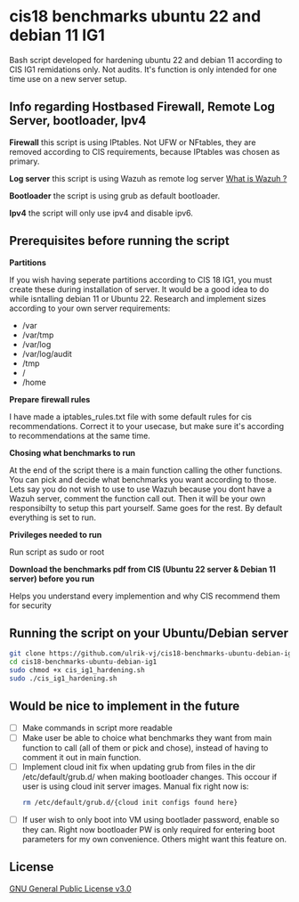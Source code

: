 # cis18 benchmarks ubuntu 22 and debian 11 IG1

Bash script developed for hardening ubuntu 22 and debian 11 according to CIS IG1 remidations only. Not audits.
It's function is only intended for one time use on a new server setup.


## Info regarding Hostbased Firewall, Remote Log Server, bootloader, Ipv4

**Firewall** this script is using IPtables. Not UFW or NFtables, they are removed according to CIS requirements, because IPtables was chosen as primary.

**Log server** this script is using Wazuh as remote log server [What is Wazuh ?](https://documentation.wazuh.com/current/getting-started/architecture.html)

**Bootloader** the script is using grub as default bootloader.

**Ipv4** the script will only use ipv4 and disable ipv6.


## Prerequisites before running the script

**Partitions**

If you wish having seperate partitions according to CIS 18 IG1, you must create these during installation of server. It would be a good idea to do while isntalling debian 11 or Ubuntu 22. Research and implement sizes according to your own server requirements:

- /var
- /var/tmp
- /var/log
- /var/log/audit
- /tmp
- /
- /home

**Prepare firewall rules**

I have made a iptables_rules.txt file with some default rules for cis recommendations. Correct it to your usecase, but make sure it's according to recommendations at the same time.

**Chosing what benchmarks to run**

At the end of the script there is a main function calling the other functions. You can pick and decide what benchmarks you want according to those. Lets say you do not wish to use to use Wazuh because you dont have a Wazuh server, comment the function call out. Then it will be your own responsibilty to setup this part yourself. Same goes for the rest. 
By default everything is set to run.

**Privileges needed to run**

Run script as sudo or root

**Download the benchmarks pdf from CIS (Ubuntu 22 server & Debian 11 server) before you run**

Helps you understand every implemention and why CIS recommend them for security


## Running the script on your Ubuntu/Debian server

```bash
git clone https://github.com/ulrik-vj/cis18-benchmarks-ubuntu-debian-ig1.git
cd cis18-benchmarks-ubuntu-debian-ig1
sudo chmod +x cis_ig1_hardening.sh
sudo ./cis_ig1_hardening.sh
```

## Would be nice to implement in the future
- [ ] Make commands in script more readable
- [ ] Make user be able to choice what benchmarks they want from main function to call (all of them or pick and chose), instead of having to comment it out in main function.
- [ ] Implement cloud init fix when updating grub from files in the dir /etc/default/grub.d/ when making bootloader changes. This occour if user is using cloud init server images. Manual fix right now is:
	```bash 
	rm /etc/default/grub.d/{cloud init configs found here}
	```
- [ ] If user wish to only boot into VM using bootlader password, enable so they can. Right now bootloader PW is only required for entering boot parameters for my own convenience. Others might want this feature on.

## License

[GNU General Public License v3.0](LICENSE)
